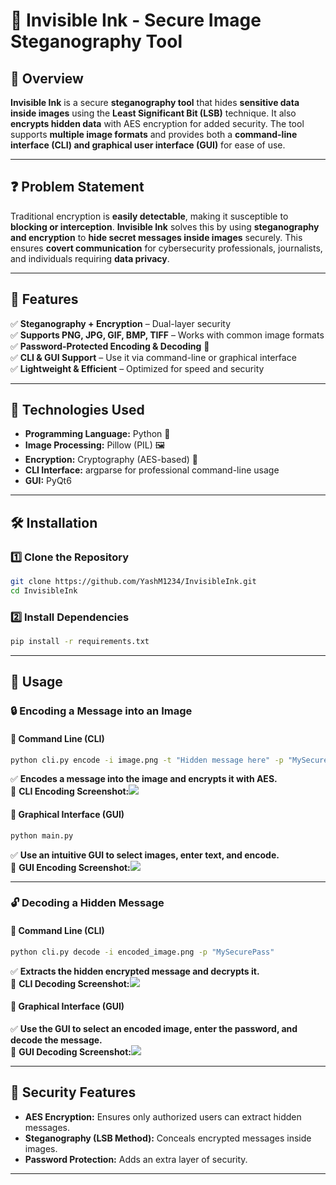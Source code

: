 # 🔏 Invisible Ink - Secure Image Steganography Tool

&#x20;

## 📌 Overview

**Invisible Ink** is a secure **steganography tool** that hides **sensitive data inside images** using the **Least Significant Bit (LSB)** technique. It also **encrypts hidden data** with AES encryption for added security. The tool supports **multiple image formats** and provides both a **command-line interface (CLI) and graphical user interface (GUI)** for ease of use.

---

## ❓ Problem Statement

Traditional encryption is **easily detectable**, making it susceptible to **blocking or interception**. **Invisible Ink** solves this by using **steganography and encryption** to **hide secret messages inside images** securely. This ensures **covert communication** for cybersecurity professionals, journalists, and individuals requiring **data privacy**.

---

## 🚀 Features

✅ **Steganography + Encryption** – Dual-layer security\
✅ **Supports PNG, JPG, GIF, BMP, TIFF** – Works with common image formats\
✅ **Password-Protected Encoding & Decoding** 🔑\
✅ **CLI & GUI Support** – Use it via command-line or graphical interface\
✅ **Lightweight & Efficient** – Optimized for speed and security

---

## 🔧 Technologies Used

- **Programming Language:** Python 🐍
- **Image Processing:** Pillow (PIL) 🖼️
- **Encryption:** Cryptography (AES-based) 🔐
- **CLI Interface:** argparse for professional command-line usage
- **GUI:** PyQt6

---

## 🛠️ Installation

### 1️⃣ **Clone the Repository**

```bash
git clone https://github.com/YashM1234/InvisibleInk.git
cd InvisibleInk
```

### 2️⃣ **Install Dependencies**

```bash
pip install -r requirements.txt
```

---

## 🎯 Usage

### **🔒 Encoding a Message into an Image**

#### **📌 Command Line (CLI)**

```bash
python cli.py encode -i image.png -t "Hidden message here" -p "MySecurePass"
```

✅ **Encodes a message into the image and encrypts it with AES.**\
📸 **CLI Encoding Screenshot:**![](demo\edunetss3.png)


#### **📌 Graphical Interface (GUI)**

```bash
python main.py
```

✅ **Use an intuitive GUI to select images, enter text, and encode.**\
📸 **GUI Encoding Screenshot:**![](demo\edunetss1.png)


---

### **🔓 Decoding a Hidden Message**

#### **📌 Command Line (CLI)**

```bash
python cli.py decode -i encoded_image.png -p "MySecurePass"
```

✅ **Extracts the hidden encrypted message and decrypts it.**\
📸 **CLI Decoding Screenshot:**![](demo\edunetss4.png)


#### **📌 Graphical Interface (GUI)**

✅ **Use the GUI to select an encoded image, enter the password, and decode the message.**\
📸 **GUI Decoding Screenshot:**![](demo\edunetss2.png)


---

## 🎯 Security Features

- **AES Encryption:** Ensures only authorized users can extract hidden messages.
- **Steganography (LSB Method):** Conceals encrypted messages inside images.
- **Password Protection:** Adds an extra layer of security.

---

